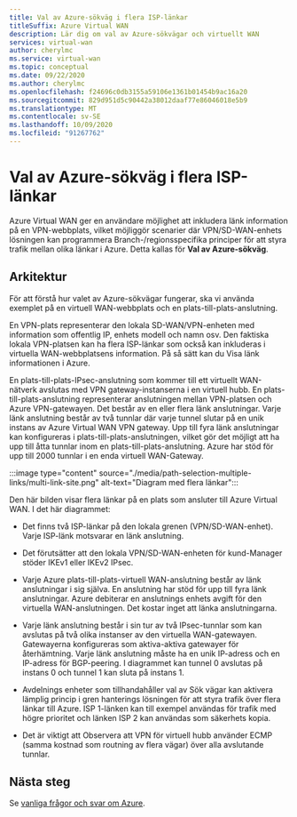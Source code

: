 ```yaml
---
title: Val av Azure-sökväg i flera ISP-länkar
titleSuffix: Azure Virtual WAN
description: Lär dig om val av Azure-sökvägar och virtuellt WAN
services: virtual-wan
author: cherylmc
ms.service: virtual-wan
ms.topic: conceptual
ms.date: 09/22/2020
ms.author: cherylmc
ms.openlocfilehash: f24696c0db3155a59106e1361b01454b9ac16a20
ms.sourcegitcommit: 829d951d5c90442a38012daaf77e86046018e5b9
ms.translationtype: MT
ms.contentlocale: sv-SE
ms.lasthandoff: 10/09/2020
ms.locfileid: "91267762"
---
```

# <a name="azure-path-selection-across-multiple-isp-links"></a>Val av Azure-sökväg i flera ISP-länkar

Azure Virtual WAN ger en användare möjlighet att inkludera länk information på en VPN-webbplats, vilket möjliggör scenarier där VPN/SD-WAN-enhets lösningen kan programmera Branch-/regionsspecifika principer för att styra trafik mellan olika länkar i Azure. Detta kallas för **Val av Azure-sökväg**.

## <a name="architecture"></a>Arkitektur

För att förstå hur valet av Azure-sökvägar fungerar, ska vi använda exemplet på en virtuell WAN-webbplats och en plats-till-plats-anslutning.

En VPN-plats representerar den lokala SD-WAN/VPN-enheten med information som offentlig IP, enhets modell och namn osv. Den faktiska lokala VPN-platsen kan ha flera ISP-länkar som också kan inkluderas i virtuella WAN-webbplatsens information. På så sätt kan du Visa länk informationen i Azure.

En plats-till-plats-IPsec-anslutning som kommer till ett virtuellt WAN-nätverk avslutas med VPN gateway-instanserna i en virtuell hubb. En plats-till-plats-anslutning representerar anslutningen mellan VPN-platsen och Azure VPN-gatewayen. Det består av en eller flera länk anslutningar. Varje länk anslutning består av två tunnlar där varje tunnel slutar på en unik instans av Azure Virtual WAN VPN gateway. Upp till fyra länk anslutningar kan konfigureras i plats-till-plats-anslutningen, vilket gör det möjligt att ha upp till åtta tunnlar inom en plats-till-plats-anslutning. Azure har stöd för upp till 2000 tunnlar i en enda virtuell WAN-Gateway.

:::image type="content" source="./media/path-selection-multiple-links/multi-link-site.png" alt-text="Diagram med flera länkar":::

Den här bilden visar flera länkar på en plats som ansluter till Azure Virtual WAN. I det här diagrammet:

* Det finns två ISP-länkar på den lokala grenen (VPN/SD-WAN-enhet). Varje ISP-länk motsvarar en länk anslutning.

* Det förutsätter att den lokala VPN/SD-WAN-enheten för kund-Manager stöder IKEv1 eller IKEv2 IPsec.

* Varje Azure plats-till-plats-virtuell WAN-anslutning består av länk anslutningar i sig själva. En anslutning har stöd för upp till fyra länk anslutningar. Azure debiterar en anslutnings enhets avgift för den virtuella WAN-anslutningen. Det kostar inget att länka anslutningarna.

* Varje länk anslutning består i sin tur av två IPsec-tunnlar som kan avslutas på två olika instanser av den virtuella WAN-gatewayen. Gatewayerna konfigureras som aktiva-aktiva gatewayer för återhämtning. Varje länk anslutning måste ha en unik IP-adress och en IP-adress för BGP-peering. I diagrammet kan tunnel 0 avslutas på instans 0 och tunnel 1 kan sluta på instans 1.

* Avdelnings enheter som tillhandahåller val av Sök vägar kan aktivera lämplig princip i gren hanterings lösningen för att styra trafik över flera länkar till Azure. ISP 1-länken kan till exempel användas för trafik med högre prioritet och länken ISP 2 kan användas som säkerhets kopia.

* Det är viktigt att Observera att VPN för virtuell hubb använder ECMP (samma kostnad som routning av flera vägar) över alla avslutande tunnlar.

## <a name="next-steps"></a>Nästa steg

Se [vanliga frågor och svar om Azure](virtual-wan-faq.md).